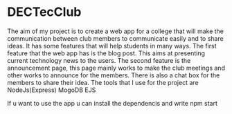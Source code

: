 # DECTecClub
The aim of my project is to create a web app for  a college that will make the communication between club members to communicate easily and to share ideas. 
It has some features that will help students in many ways. The first feature that the web app  has is the blog post. This aims at presenting current technology news to the users. The second feature is the announcement page, this page mainly works to make the club meetings and other works to announce   for the members. There is also a chat box for the members to share their idea.
The tools that I use for the project are
NodeJs(Express)
MogoDB
EJS

If u want to use the app u can install the dependencis and write npm start
